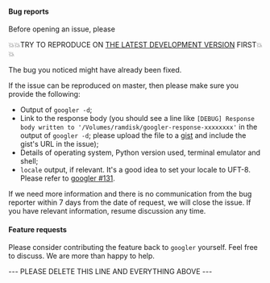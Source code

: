 #### Bug reports

Before opening an issue, please

💥💥TRY TO REPRODUCE ON [THE LATEST DEVELOPMENT VERSION][master] FIRST💥💥

The bug you noticed might have already been fixed.

[master]: https://github.com/jarun/googler#downloading-a-single-file

If the issue can be reproduced on master, then please make sure you provide the following:
- Output of `googler -d`;
- Link to the response body (you should see a line like `[DEBUG] Response body written to '/Volumes/ramdisk/googler-response-xxxxxxxx'` in the output of `googler -d`; please upload the file to a [gist](https://gist.github.com/) and include the gist's URL in the issue);
- Details of operating system, Python version used, terminal emulator and shell;
- `locale` output, if relevant. It's a good idea to set your locale to UFT-8. Please refer to [googler #131](https://github.com/jarun/googler/issues/131).

If we need more information and there is no communication from the bug reporter within 7 days from the date of request, we will close the issue. If you have relevant information, resume discussion any time.


#### Feature requests
Please consider contributing the feature back to `googler` yourself. Feel free to discuss. We are more than happy to help.

--- PLEASE DELETE THIS LINE AND EVERYTHING ABOVE ---
